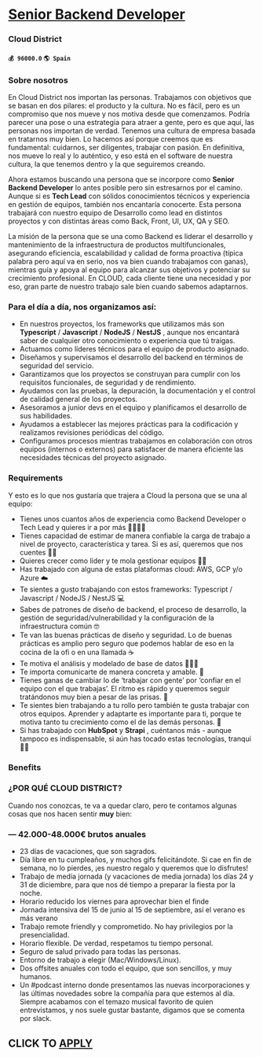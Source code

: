 # [Senior Backend Developer](https://www.remotewlb.com/apply/senior-backend-developer-87164)  
### Cloud District  
#### `💰 96000.0` `🌎 Spain`  

### Sobre nosotros

En Cloud District nos importan las personas. Trabajamos con objetivos que se basan en dos pilares: el producto y la cultura. No es fácil, pero es un compromiso que nos mueve y nos motiva desde que comenzamos. Podría parecer una pose o una estrategia para atraer a gente, pero es que aquí, las personas nos importan de verdad. Tenemos una cultura de empresa basada en tratarnos muy bien. Lo hacemos así porque creemos que es fundamental: cuidarnos, ser diligentes, trabajar con pasión. En definitiva, nos mueve lo real y lo auténtico, y eso está en el software de nuestra cultura, la que tenemos dentro y la que seguiremos creando.

Ahora estamos buscando una persona que se incorpore como **Senior Backend Developer** lo antes posible pero sin estresarnos por el camino. Aunque si es **Tech Lead** con sólidos conocimientos técnicos y experiencia en gestión de equipos, también nos encantaría conocerte. Esta persona trabajará con nuestro equipo de Desarrollo como lead en distintos proyectos y con distintas áreas como Back, Front, UI, UX, QA y SEO.

La misión de la persona que se una como Backend es liderar el desarrollo y mantenimiento de la infraestructura de productos multifuncionales, asegurando eficiencia, escalabilidad y calidad de forma proactiva (típica palabra pero aquí va en serio, nos va bien cuando trabajamos con ganas), mientras guía y apoya al equipo para alcanzar sus objetivos y potenciar su crecimiento profesional. En CLOUD, cada cliente tiene una necesidad y por eso, gran parte de nuestro trabajo sale bien cuando sabemos adaptarnos.

### Para el día a día, nos organizamos así:

  * En nuestros proyectos, los frameworks que utilizamos más son **Typescript** / **Javascript** / **NodeJS** / **NestJS** , aunque nos encantará saber de cualquier otro conocimiento o experiencia que tú traigas.
  * Actuamos como líderes técnicos para el equipo de producto asignado.
  * Diseñamos y supervisamos el desarrollo del backend en términos de seguridad del servicio.
  * Garantizamos que los proyectos se construyan para cumplir con los requisitos funcionales, de seguridad y de rendimiento.
  * Ayudamos con las pruebas, la depuración, la documentación y el control de calidad general de los proyectos.
  * Asesoramos a junior devs en el equipo y planificamos el desarrollo de sus habilidades.
  * Ayudamos a establecer las mejores prácticas para la codificación y realizamos revisiones periódicas del código.
  * Configuramos procesos mientras trabajamos en colaboración con otros equipos (internos o externos) para satisfacer de manera eficiente las necesidades técnicas del proyecto asignado.

### Requirements

Y esto es lo que nos gustaría que trajera a Cloud la persona que se una al equipo:

  * Tienes unos cuantos años de experiencia como Backend Developer o Tech Lead y quieres ir a por más 💃🏽🕺🏽
  * Tienes capacidad de estimar de manera confiable la carga de trabajo a nivel de proyecto, característica y tarea. Si es así, queremos que nos cuentes 🙌🏽
  * Quieres crecer como líder y te mola gestionar equipos 🖖🏼
  * Has trabajado con alguna de estas plataformas cloud: AWS, GCP y/o Azure ☁️
  * Te sientes a gusto trabajando con estos frameworks: Typescript / Javascript / NodeJS / NestJS 💻
  * Sabes de patrones de diseño de backend, el proceso de desarrollo, la gestión de seguridad/vulnerabilidad y la configuración de la infraestructura común 🤓
  * Te van las buenas prácticas de diseño y seguridad. Lo de buenas prácticas es amplio pero seguro que podemos hablar de eso en la cocina de la ofi o en una llamada ☕️
  * Te motiva el análisis y modelado de base de datos 👩🏽‍💻
  * Te importa comunicarte de manera concreta y amable. 💬
  * Tienes ganas de cambiar lo de ‘trabajar con gente’ por ‘confiar en el equipo con el que trabajas’. El ritmo es rápido y queremos seguir tratándonos muy bien a pesar de las prisas. 💫
  * Te sientes bien trabajando a tu rollo pero también te gusta trabajar con otros equipos. Aprender y adaptarte es importante para ti, porque te motiva tanto tu crecimiento como el de las demás personas. 👥
  * Si has trabajado con **HubSpot** y **Strapi** , cuéntanos más - aunque tampoco es indispensable, si aún has tocado estas tecnologías, tranqui 🙌🏽

### Benefits

### ¿POR QUÉ CLOUD DISTRICT?

Cuando nos conozcas, te va a quedar claro, pero te contamos algunas cosas que nos hacen sentir **muy** bien:

### — 42.000-48.000€ brutos anuales

  * 23 días de vacaciones, que son sagrados.
  * Día libre en tu cumpleaños, y muchos gifs felicitándote. Si cae en fin de semana, no lo pierdes, ¡es nuestro regalo y queremos que lo disfrutes!
  * Trabajo de media jornada (y vacaciones de media jornada) los días 24 y 31 de diciembre, para que nos dé tiempo a preparar la fiesta por la noche.
  * Horario reducido los viernes para aprovechar bien el finde
  * Jornada intensiva del 15 de junio al 15 de septiembre, así el verano es más verano
  * Trabajo remote friendly y comprometido. No hay privilegios por la presencialidad. 
  * Horario flexible. De verdad, respetamos tu tiempo personal. 
  * Seguro de salud privado para todas las personas. 
  * Entorno de trabajo a elegir (Mac/Windows/Linux).
  * Dos offsites anuales con todo el equipo, que son sencillos, y muy humanos. 
  * Un #podcast interno donde presentamos las nuevas incorporaciones y las últimas novedades sobre la compañía para que estemos al día. Siempre acabamos con el temazo musical favorito de quien entrevistamos, y nos suele gustar bastante, digamos que se comenta por slack. 

  
## CLICK TO [APPLY](https://www.remotewlb.com/apply/senior-backend-developer-87164)

